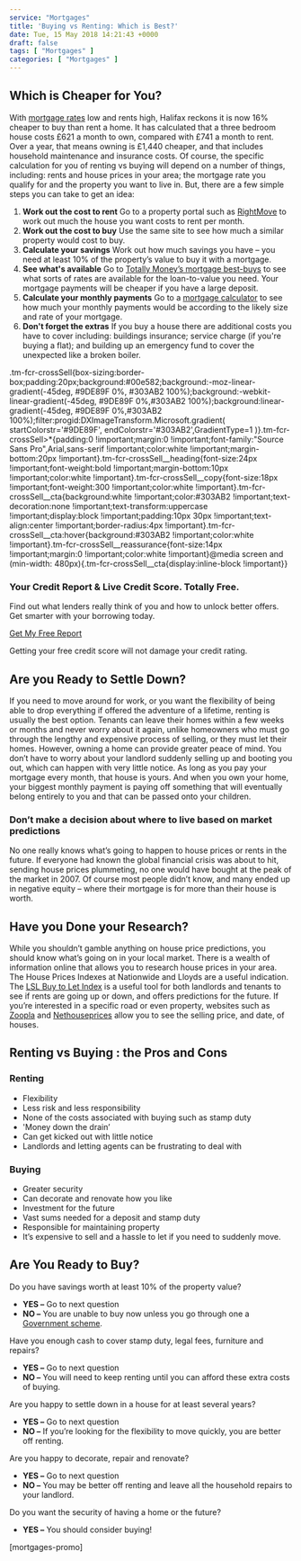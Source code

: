```yaml
---
service: "Mortgages"
title: 'Buying vs Renting: Which is Best?'
date: Tue, 15 May 2018 14:21:43 +0000
draft: false
tags: [ "Mortgages" ]
categories: [ "Mortgages" ]
---
```


Which is Cheaper for You?
-------------------------

With [mortgage rates](https://www.totallymoney.com/mortgages/) low and rents high, Halifax reckons it is now 16% cheaper to buy than rent a home. It has calculated that a three bedroom house costs £621 a month to own, compared with £741 a month to rent. Over a year, that means owning is £1,440 cheaper, and that includes household maintenance and insurance costs. Of course, the specific calculation for you of renting vs buying will depend on a number of things, including: rents and house prices in your area; the mortgage rate you qualify for and the property you want to live in. But, there are a few simple steps you can take to get an idea:

1.  **Work out the cost to rent** Go to a property portal such as [RightMove](http://www.rightmove.co.uk/) to work out much the house you want costs to rent per month.
2.  **Work out the cost to buy** Use the same site to see how much a similar property would cost to buy.
3.  **Calculate your savings** Work out how much savings you have – you need at least 10% of the property’s value to buy it with a mortgage.
4.  **See what's available** Go to [Totally Money’s mortgage best-buys](https://www.totallymoney.com/mortgages/) to see what sorts of rates are available for the loan-to-value you need. Your mortgage payments will be cheaper if you have a large deposit.
5.  **Calculate your monthly payments** Go to a [mortgage calculator](https://www.totallymoney.com/mortgages/mortgage-calculator/) to see how much your monthly payments would be according to the likely size and rate of your mortgage.
6.  **Don't forget the extras** If you buy a house there are additional costs you have to cover including: buildings insurance; service charge (if you're buying a flat); and building up an emergency fund to cover the unexpected like a broken boiler.

.tm-fcr-crossSell{box-sizing:border-box;padding:20px;background:#00e582;background:-moz-linear-gradient(-45deg, #9DE89F 0%, #303AB2 100%);background:-webkit-linear-gradient(-45deg, #9DE89F 0%,#303AB2 100%);background:linear-gradient(-45deg, #9DE89F 0%,#303AB2 100%);filter:progid:DXImageTransform.Microsoft.gradient( startColorstr='#9DE89F', endColorstr='#303AB2',GradientType=1 )}.tm-fcr-crossSell>*{padding:0 !important;margin:0 !important;font-family:"Source Sans Pro",Arial,sans-serif !important;color:white !important;margin-bottom:20px !important}.tm-fcr-crossSell\_\_heading{font-size:24px !important;font-weight:bold !important;margin-bottom:10px !important;color:white !important}.tm-fcr-crossSell\_\_copy{font-size:18px !important;font-weight:300 !important;color:white !important}.tm-fcr-crossSell\_\_cta{background:white !important;color:#303AB2 !important;text-decoration:none !important;text-transform:uppercase !important;display:block !important;padding:10px 30px !important;text-align:center !important;border-radius:4px !important}.tm-fcr-crossSell\_\_cta:hover{background:#303AB2 !important;color:white !important}.tm-fcr-crossSell\_\_reassurance{font-size:14px !important;margin:0 !important;color:white !important}@media screen and (min-width: 480px){.tm-fcr-crossSell\_\_cta{display:inline-block !important}}

### Your Credit Report & Live Credit Score. Totally Free.

Find out what lenders really think of you and how to unlock better offers. Get smarter with your borrowing today.

[Get My Free Report](https://www.totallymoney.com/free-credit-report/)

Getting your free credit score will not damage your credit rating.

Are you Ready to Settle Down?
-----------------------------

If you need to move around for work, or you want the flexibility of being able to drop everything if offered the adventure of a lifetime, renting is usually the best option. Tenants can leave their homes within a few weeks or months and never worry about it again, unlike homeowners who must go through the lengthy and expensive process of selling, or they must let their homes. However, owning a home can provide greater peace of mind. You don’t have to worry about your landlord suddenly selling up and booting you out, which can happen with very little notice. As long as you pay your mortgage every month, that house is yours. And when you own your home, your biggest monthly payment is paying off something that will eventually belong entirely to you and that can be passed onto your children.

### Don’t make a decision about where to live based on market predictions

No one really knows what’s going to happen to house prices or rents in the future. If everyone had known the global financial crisis was about to hit, sending house prices plummeting, no one would have bought at the peak of the market in 2007. Of course most people didn’t know, and many ended up in negative equity – where their mortgage is for more than their house is worth.

Have you Done your Research?
----------------------------

While you shouldn’t gamble anything on house price predictions, you should know what’s going on in your local market. There is a wealth of information online that allows you to research house prices in your area. The House Prices Indexes at Nationwide and Lloyds are a useful indication. The [LSL Buy to Let Index](http://www.lslps.co.uk/news/market-intelligence) is a useful tool for both landlords and tenants to see if rents are going up or down, and offers predictions for the future. If you’re interested in a specific road or even property, websites such as [Zoopla](http://www.zoopla.co.uk/) and [Nethouseprices](http://www.nethouseprices.com/) allow you to see the selling price, and date, of houses.

Renting vs Buying : the Pros and Cons
-------------------------------------

### Renting

*   Flexibility
*   Less risk and less responsibility
*   None of the costs associated with buying such as stamp duty
*   'Money down the drain’
*   Can get kicked out with little notice
*   Landlords and letting agents can be frustrating to deal with

### Buying

*   Greater security
*   Can decorate and renovate how you like
*   Investment for the future
*   Vast sums needed for a deposit and stamp duty
*   Responsible for maintaining property
*   It’s expensive to sell and a hassle to let if you need to suddenly move.

Are You Ready to Buy?
---------------------

Do you have savings worth at least 10% of the property value?

*   **YES –** Go to next question
*   **NO –** You are unable to buy now unless you go through one a [Government scheme](https://www.totallymoney.com/mortgages/guide-to-alternative-ownership-options/).

Have you enough cash to cover stamp duty, legal fees, furniture and repairs?

*   **YES –** Go to next question
*   **NO –** You will need to keep renting until you can afford these extra costs of buying.

Are you happy to settle down in a house for at least several years?

*   **YES –** Go to next question
*   **NO –** If you’re looking for the flexibility to move quickly, you are better off renting.

Are you happy to decorate, repair and renovate?

*   **YES –** Go to next question
*   **NO –** You may be better off renting and leave all the household repairs to your landlord.

Do you want the security of having a home or the future?

*   **YES –** You should consider buying!

\[mortgages-promo\]
